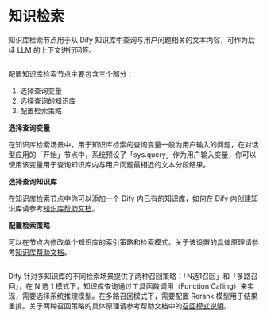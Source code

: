 # 知识检索

知识库检索节点用于从 Dify 知识库中查询与用户问题相关的文本内容，可作为后续 LLM 的上下文进行回答。

<figure><img src="https://langgenius.feishu.cn/space/api/box/stream/download/asynccode/?code=NmJmZTY0NDUzOGZkYTFmOTQ5YTcwZWRiMzhiODY5MDNfeVhsVTZPTkhaZzZjR3ZZcWt6bldoQ1g2Y0ljc1N0eUdfVG9rZW46QmFFOWJzMXJEb2tWWjl4YUZBUWM5dU5nbnhkXzE3MTI1ODY0OTI6MTcxMjU5MDA5Ml9WNA" alt=""><figcaption></figcaption></figure>

配置知识库检索节点主要包含三个部分：

1. 选择查询变量
2. 选择查询的知识库
3. 配置检索策略

**选择查询变量**

在知识库检索场景中，用于知识库检索的查询变量一般为用户输入的问题，在对话型应用的「开始」节点中，系统预设了「sys.query」作为用户输入变量，你可以使用该变量用于查询知识库内与用户问题最相近的文本分段结果。

**选择查询知识库**

在知识库检索节点中你可以添加一个 Dify 内已有的知识库，如何在 Dify 内创建知识库请参考[知识库帮助文档](https://docs.dify.ai/v/zh-hans/guides/knowledge-base)。

**配置检索策略**

可以在节点内修改单个知识库的索引策略和检索模式。关于该设置的具体原理请参考[知识库帮助文档](https://docs.dify.ai/v/zh-hans/learn-more/extended-reading/retrieval-augment/hybrid-search)。

<figure><img src="https://langgenius.feishu.cn/space/api/box/stream/download/asynccode/?code=ODQ4OWM3MmU4OWE0MzJkMzA4ZDNjMGI5ZGJiOTUzODJfajhqRzlKeGFqTnk1SzhxSjFhcE10TlpPTThPU05CR0JfVG9rZW46UVhWNGJ0R3JGb2x6MTJ4YWVEY2M3YmE2blFkXzE3MTI1ODY1MDk6MTcxMjU5MDEwOV9WNA" alt=""><figcaption></figcaption></figure>

Dify 针对多知识库的不同检索场景提供了两种召回策略：「N选1召回」和「多路召回」，在 N 选 1 模式下，知识库查询通过工具函数调用（Function Calling）来实现，需要选择系统推理模型。在多路召回模式下，需要配置 Rerank 模型用于结果重排。关于两种召回策略的具体原理请参考帮助文档中的[召回模式说明](https://docs.dify.ai/v/zh-hans/learn-more/extended-reading/retrieval-augment/retrieval)。

<figure><img src="https://langgenius.feishu.cn/space/api/box/stream/download/asynccode/?code=N2FiZTg5NDFkZWY5MDE3MDRjYmMxNDkwNTZkNmIwMjlfZ21jMEFIRFM2bjBBa0hVZW0zUm4zWTdRQ1lvY2RIT3pfVG9rZW46T1JjNmJuZzJLb2RzQVF4NWdWRGNxVVkzbkZoXzE3MTI1ODY1MzA6MTcxMjU5MDEzMF9WNA" alt=""><figcaption></figcaption></figure>
